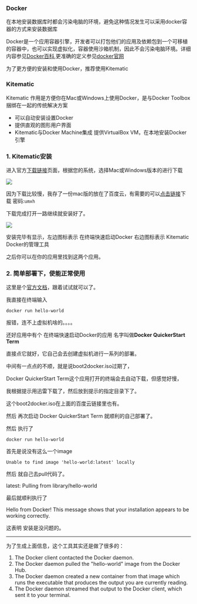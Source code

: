 ### Docker 

在本地安装数据库时都会污染电脑的环境，避免这种情况发生可以采用docker容器的方式来安装数据库

Docker是一个应用容器引擎，开发者可以打包他们的应用及依赖包到一个可移植的容器中，也可以实现虚拟化，容器使用沙箱机制，因此不会污染电脑环境。详细内容参见[Docker百科](https://baike.baidu.com/item/Docker/13344470?fr=aladdin),更准确的定义参见[docker官网](https://www.docker.com/#/production)

为了更方便的安装和使用Docker，推荐使用Kitematic

### Kitematic

Kitematic 作用是方便你在Mac或Windows上使用Docker，是与Docker Toolbox捆绑在一起的传统解决方案

- 可以自动安装设置Docker
- 提供直观的图形用户界面
- Kitematic与Docker Machine集成 提供VirtualBox VM，在本地安装Docker引擎

### 1. Kitematic安装
进入官方[下载链接](https://www.docker.com/products/docker-toolbox)页面，根据您的系统，选择Mac或Windows版本的进行下载

 ![](https://raw.githubusercontent.com/wiki/MyColourfulLife/dockerLearn/download.png)

因为下载比较慢，我存了一份mac版的放在了百度云，有需要的可以[点击链接](http://pan.baidu.com/s/1dFtms0L)下载 密码:`umxh`


下载完成打开一路继续就安装好了。
 
 ![](https://raw.githubusercontent.com/wiki/MyColourfulLife/dockerLearn/install.png)

 安装完毕有显示，左边图标表示 在终端快速启动Docker 右边图标表示 Kitematic Docker的管理工具

 之后你可以在你的应用里找到这两个应用。

### 2. 简单部署下，使能正常使用

这里是个[官方文档](https://docs.docker.com/get-started/#a-brief-explanation-of-containers)，跟着试试就可以了。

我直接在终端输入
```
docker run hello-world 
```
报错，连不上虚拟机啥的。。。。

还好应用中有个 在终端快速启动Docker的应用 名字叫做**Docker QuickerStart Term**

直接点它就好，它自己会去创建虚拟机进行一系列的部署。

中间有一点点的不顺，就是说boot2docker.iso过期了，

Docker QuickerStart Term这个应用打开的终端会去自动下载，但感觉好慢，

我根据提示用迅雷下载了，然后放到提示的指定目录下了。

这个boot2docker.iso在上面的百度云链接里也有。

然后 再次启动 Docker QuickerStart Term 就顺利的自己部署了。

然后 执行了
```
docker run hello-world
```

首先是说没有这么一个image 
```
Unable to find image 'hello-world:latest' locally
```
然后 就自己去pull代码了。

latest: Pulling from library/hello-world

最后就顺利执行了

Hello from Docker!
This message shows that your installation appears to be working correctly.

这表明 安装是没问题的。

---

为了生成上面信息，这个工具其实还是做了很多的：

 1.  The Docker client contacted the Docker daemon.
 2.  The Docker daemon pulled the "hello-world" image from the Docker Hub.
 3.  The Docker daemon created a new container from that image which runs the
    executable that produces the output you are currently reading.
 4.  The Docker daemon streamed that output to the Docker client, which sent it
    to your terminal.

